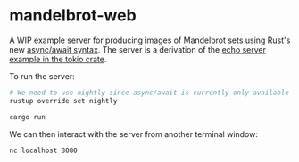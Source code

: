 # mandelbrot-web

A WIP example server for producing images of Mandelbrot sets using Rust's new [async/await syntax].
The server is a derivation of the [echo server example in the tokio crate].

To run the server:

```bash
# We need to use nightly since async/await is currently only available on nightly.
rustup override set nightly

cargo run
```

We can then interact with the server from another terminal window:

```bash
nc localhost 8080
```

[async/await syntax]: https://rust-lang.github.io/async-book/01_getting_started/04_async_await_primer.html
[echo server example in the tokio crate]: https://tokio.rs/blog/2019-08-alphas/
